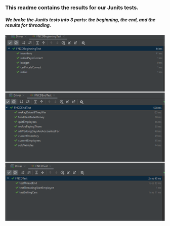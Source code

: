 ### This readme contains the results for our Junits tests. 
##### We broke the Junits tests into 3 parts: the beginning, the end, and the results for threading. 
![Junit-Beginning](images/Junit-beginning.png)
![Junit-End](images/Junit-end.png)
![Junit-thread](images/Junit-thread.png)